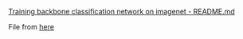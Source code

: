 [Training backbone classification network on imagenet - README.md](https://github.com/david8862/keras-YOLOv3-model-set/blob/master/common/backbones/imagenet_training/README.md)

File from [here](https://github.com/david8862/keras-YOLOv3-model-set/tree/master/common/backbones/imagenet_training/imagenet_preprocess)